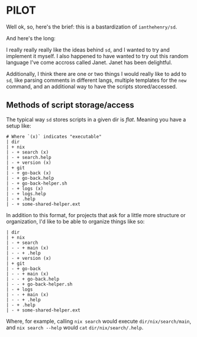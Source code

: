 # PILOT

Well ok, so, here's the brief: this is a bastardization of `ianthehenry/sd`.

And here's the long:

I really really really like the ideas behind `sd`, and I wanted to try and
implement it myself. I also happened to have wanted to try out this random
language I've come accross called Janet. Janet has been delightful.

Additionally, I think there are one or two things I would really like to add to
`sd`, like parsing comments in different langs, multiple templates for the
`new` command, and an additional way to have the scripts stored/accessed.

## Methods of script storage/access

The typical way `sd` stores scripts in a given dir is _flat_. Meaning you have
a setup like:

```
# Where `(x)` indicates "executable"
| dir
| + nix
| - + search (x)
| - + search.help
| - + version (x)
| + git
| - + go-back (x)
| - + go-back.help
| - + go-back-helper.sh
| - + logs (x)
| - + logs.help
| - + .help
| - + some-shared-helper.ext
```

In addition to this format, for projects that ask for a little more structure
or organization, I'd like to be able to organize things like so:

```
| dir
| + nix
| - + search
| - - + main (x)
| - - + .help
| - + version (x)
| + git
| - + go-back
| - - + main (x)
| - - + go-back.help
| - - + go-back-helper.sh
| - + logs
| - - + main (x)
| - - + .help
| - + .help
| - + some-shared-helper.ext
```

Where, for example, calling `nix search` would execute `dir/nix/search/main`,
and `nix search --help` would `cat` `dir/nix/search/.help`. 

